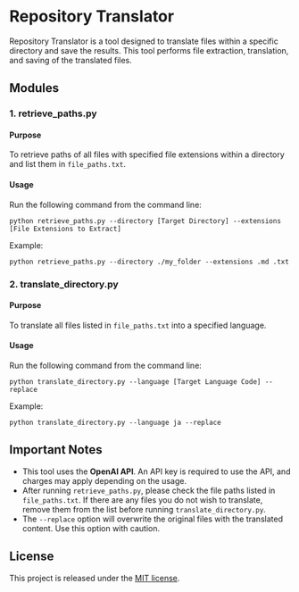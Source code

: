 # Repository Translator

Repository Translator is a tool designed to translate files within a specific directory and save the results. This tool performs file extraction, translation, and saving of the translated files.

## Modules

### 1. retrieve_paths.py

#### Purpose
To retrieve paths of all files with specified file extensions within a directory and list them in `file_paths.txt`.

#### Usage
Run the following command from the command line:

```
python retrieve_paths.py --directory [Target Directory] --extensions [File Extensions to Extract]
```

Example:

```
python retrieve_paths.py --directory ./my_folder --extensions .md .txt
```

### 2. translate_directory.py

#### Purpose
To translate all files listed in `file_paths.txt` into a specified language.

#### Usage
Run the following command from the command line:

```
python translate_directory.py --language [Target Language Code] --replace
```

Example:

```
python translate_directory.py --language ja --replace
```

## Important Notes

- This tool uses the **OpenAI API**. An API key is required to use the API, and charges may apply depending on the usage.
- After running `retrieve_paths.py`, please check the file paths listed in `file_paths.txt`. If there are any files you do not wish to translate, remove them from the list before running `translate_directory.py`.
- The `--replace` option will overwrite the original files with the translated content. Use this option with caution.

## License

This project is released under the [MIT license](LICENSE).